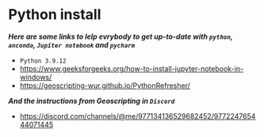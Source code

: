 # Python install

***Here are some links to lelp evrybody to get up-to-date with `python`, `anconda`, `Jupiter notebook` and `pycharm`***
- ```Python 3.9.12```
- https://www.geeksforgeeks.org/how-to-install-jupyter-notebook-in-windows/
- https://geoscripting-wur.github.io/PythonRefresher/

***And the instructions from Geoscripting in `Discord`***
- https://discord.com/channels/@me/977134136529682452/977224765444071445
